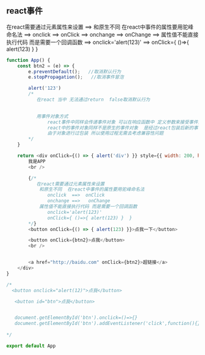 ## react事件

在react需要通过元素属性来设置
           ==>  和原生不同  在react中事件的属性要用驼峰命名法
           ==>   onclick  ==>  onClick
           ==>    onchange ==>   onChange
           ==>    属性值不能直接执行代码 而是需要一个回调函数
           ==>    onclick='alert(123)'
           ==>    onClick={ ()=>{ alert(123) }  }

```js
function App() {
    const btn2 = (e) => {
        e.preventDefault();   //取消默认行为
        e.stopPropagation();   //取消事件冒泡

        alert('123')
        /* 
           在react 当中 无法通过return  false取消默认行为
           

           用事件对象方式
               react事件中同样会传递事件对象 可以在响应函数中 定义参数来接受事件对象
               react中的事件对象同样不是原生的事件对象  是经过react包装后新的事件对象
               由于对象进行过包装 所以使用过程无需去考虑兼容性问题
        */
    }

    return <div onClick={() => { alert('div') }} style={{ width: 200, height: 200, margin: '100px auto', background: '#ccc' }}>
        我是APP
        <br />

        {/* 
           在react需要通过元素属性来设置
            和原生不同  在react中事件的属性要用驼峰命名法
               onclick  ==>  onClick
               onchange ==>   onChange
            属性值不能直接执行代码 而是需要一个回调函数
               onclick='alert(123)'
               onClick={ ()=>{ alert(123) }  }
        */}
        <button onClick={() => { alert(123) }}>点我一下</button>

        <button onClick={btn2}>点我</button>
        <br />


        <a href="http://baidu.com" onClick={btn2}>超链接</a>
    </div>
}

/* 
  <button onclick="alert(12)">点我</button>

   <button id="btn">点我</button>


   document.getElementById('btn').onclick=()=>{}
   document.getElementById('btn').addEventListener('click',function(){})
    
*/

export default App
```


